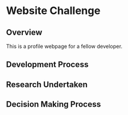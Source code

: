 # Website Challenge

## Overview

This is a profile webpage for a fellow developer.

## Development Process

## Research Undertaken

## Decision Making Process
